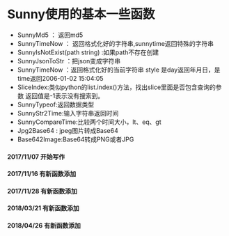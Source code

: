 # Sunny使用的基本一些函数

- SunnyMd5 ： 返回md5
- SunnyTimeNow ： 返回格式化好的字符串,sunnytime返回特殊的字符串
- SunnyIsNotExist(path string) :如果path不存在创建
- SunnyJsonToStr ：把json变成字符串
- SunnyTimeNow ：返回格式化好的当前字符串 style 是day返回年月日，是time返回2006-01-02 15:04:05
- SliceIndex:类似python的list.index()方法，找出slice里面是否包含查询的参数 返回值是-1表示没有搜索到。
- SunnyTypeof:返回数据类型
- SunnyStr2Time:输入字符串返回时间
- SunnyCompareTime:比较两个时间大小，lt、eq、gt
- Jpg2Base64 : jpeg图片转成Base64
- Base642Image:Base64转成PNG或者JPG


#### 2017/11/07 开始写作
#### 2017/11/16 有新函数添加
#### 2017/11/28 有新函数添加
#### 2018/03/21 有新函数添加
#### 2018/04/26 有新函数添加
